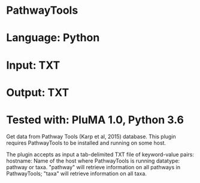 # PathwayTools
# Language: Python
# Input: TXT
# Output: TXT
# Tested with: PluMA 1.0, Python 3.6

Get data from Pathway Tools (Karp et al, 2015) database.  This plugin requires
PathwayTools to be installed and running on some host.

The plugin accepts as input a tab-delimited TXT file of keyword-value pairs:
hostname: Name of the host where PathwayTools is running
datatype: pathway or taxa.  "pathway" will retrieve information on all pathways
in PathwayTools; "taxa" will retrieve information on all taxa.
